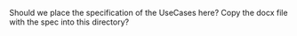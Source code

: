 Should we place the specification of the UseCases here?
Copy the docx file with the spec into this directory?
